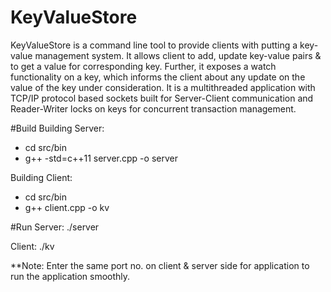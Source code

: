 # KeyValueStore
KeyValueStore is a command line tool to provide clients with putting a key-value management system. It allows client to add, update key-value pairs & to get a value for corresponding key. Further, it exposes a watch functionality on a key, which informs the client about any update on the value of the key under consideration. It is a multithreaded application with TCP/IP protocol based sockets built for Server-Client communication and Reader-Writer locks on keys for concurrent transaction management. 

#Build
Building Server:
* cd src/bin
* g++ -std=c++11 server.cpp -o server

Building Client:
* cd src/bin
* g++ client.cpp -o kv

#Run
Server:
  ./server
  
Client:
  ./kv <command> <arguements>
  
**Note: Enter the same port no. on client & server side for application to run the application smoothly.
